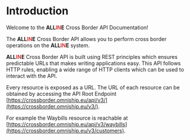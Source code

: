 # Introduction

Welcome to the <span style="font-weight: bold">ALL<span style="color: #d83636;">IN</span>E</span> Cross Border API Documentation! 

The <span style="font-weight: bold">ALL<span style="color: #d83636;">IN</span>E</span> Cross Border API allows you to perform cross border operations on the <span style="font-weight: bold">ALL<span style="color: #d83636;">IN</span>E</span> system.

<span style="font-weight: bold">ALL<span style="color: #d83636;">IN</span>E</span> Cross Border API is built using REST principles which ensures predictable URLs that makes writing applications easy. 
This API follows HTTP rules, enabling a wide range of HTTP clients which can be used to interact with the API.

Every resource is exposed as a URL. The URL of each resource can be obtained by accessing the API Root Endpoint [https://crossborder.omniship.eu/api/v3/](https://crossborder.omniship.eu/v3/).

For example the Waybills resource is reachable at [https://crossborder.omniship.eu/api/v3/waybills](https://crossborder.omniship.eu/v3/customers).

